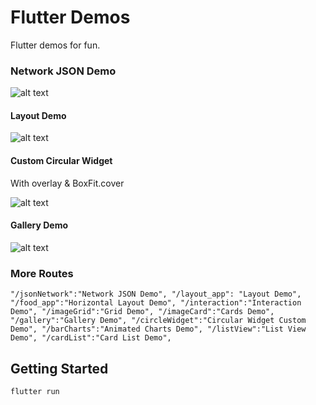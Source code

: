 # Flutter Demos

Flutter demos for fun.

### Network JSON Demo

![alt text](http://url/to/img.png)

#### Layout Demo

![alt text](http://url/to/img.png)

#### Custom Circular Widget

With overlay & BoxFit.cover

![alt text](http://url/to/img.png)

#### Gallery Demo

![alt text](http://url/to/img.png)

### More Routes

`
"/jsonNetwork":"Network JSON Demo",
"/layout_app": "Layout Demo",
"/food_app":"Horizontal Layout Demo",
"/interaction":"Interaction Demo",
"/imageGrid":"Grid Demo",
"/imageCard":"Cards Demo",
"/gallery":"Gallery Demo",
"/circleWidget":"Circular Widget Custom Demo",
"/barCharts":"Animated Charts Demo",
"/listView":"List View Demo",
"/cardList":"Card List Demo",
`

## Getting Started

`flutter run`


